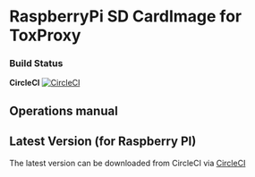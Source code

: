 # RaspberryPi SD CardImage for ToxProxy

### Build Status

**CircleCI** [![CircleCI](https://circleci.com/gh/zoff99/ToxBlinkenwall_raspi_lite_image/tree/release.svg?style=svg)](https://circleci.com/gh/zoff99/ToxBlinkenwall_raspi_lite_image/tree/toxproxy_01)<br>

## Operations manual

## Latest Version (for Raspberry PI)

The latest version can be downloaded from CircleCI via [CircleCI](https://circleci.com/api/v1.1/project/github/zoff99/ToxAndroidRefImpl/latest/artifacts/0/artefacts/image-Raspbian-lite.zip?filter=successful&branch=toxproxy_01)

